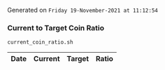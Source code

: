 Generated on `Friday 19-November-2021 at 11:12:54`

### Current to Target Coin Ratio
`current_coin_ratio.sh`

Date|Current|Target|Ratio
---|---|---|---
